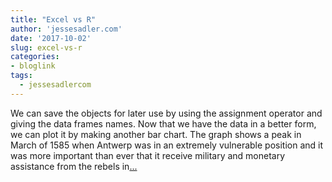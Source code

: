 ```yaml
---
title: "Excel vs R"
author: 'jessesadler.com'
date: '2017-10-02'
slug: excel-vs-r
categories:
- bloglink
tags:
  - jessesadlercom
---
```


We can save the objects for later use by using the assignment operator and giving the data frames names. Now that we have the data in a better form, we can plot it by making another bar chart. The graph shows a peak in March of 1585 when Antwerp was in an extremely vulnerable position and it was more important than ever that it receive military and monetary assistance from the rebels in[... <i class="fas fa-external-link-alt"></i>](https://jessesadler.com/post/excel-vs-r/)

